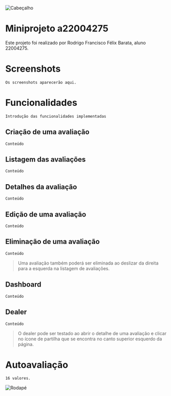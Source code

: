 ![Cabeçalho](https://www.pngarts.com/files/1/Header-PNG-High-Quality-Image.png)
# Miniprojeto a22004275

Este projeto foi realizado por Rodrigo Francisco Félix Barata, aluno 22004275.


# Screenshots

    Os screenshots aparecerão aqui.

# Funcionalidades

    Introdução das funcionalidades implementadas

## Criação de uma avaliação

    Conteúdo

## Listagem das avaliações

    Conteúdo

## Detalhes da avaliação

    Conteúdo

## Edição de uma avaliação

    Conteúdo

## Eliminação de uma avaliação

    Conteúdo
> Uma avaliação também poderá ser eliminada ao deslizar da direita para a esquerda na listagem de avaliações.

## Dashboard

    Conteúdo

## Dealer

    Conteúdo

>O dealer pode ser testado ao abrir o detalhe de uma avaliação e clicar no ícone de partilha que se encontra no canto superior esquerdo da página.

# Autoavaliação

    16 valores.
![Rodapé](https://www.seekpng.com/png/full/977-9771328_wave-footer-illustration.png)